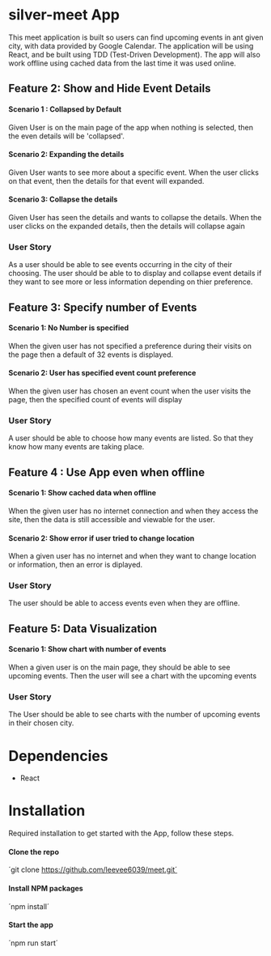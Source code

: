 # silver-meet App
This meet application is built so users can find upcoming events in ant given city, with data provided by Google Calendar. The application will be using React, and be built using TDD (Test-Driven Development). The app will also work offline using cached data from the last time it was used online. 

## Feature 2: Show and Hide Event Details

#### Scenario 1 : Collapsed by Default
Given User is on the main page of the app when nothing is selected, then the even details will be 'collapsed'.
 
#### Scenario 2: Expanding the details
Given User wants to see more about a specific event. When the user clicks on that event, then the details for that event will expanded.

#### Scenario 3: Collapse the details
Given User has seen the details and wants to collapse the details. When the user clicks on the expanded details, then the details will collapse again
 
### User Story
As a user should be able to see events occurring in the city of their choosing. The user should be able to to display and collapse event details if they want to see more or less information depending on thier preference.

## Feature 3: Specify number of Events

#### Scenario 1: No Number is specified
When the given user has not specified a preference during their visits on the page then a default of 32 events is displayed.

#### Scenario 2: User has specified event count preference
When the given user has chosen an event count when the user visits the page, then the specified count of events will display
    
### User Story
A user should be able to choose how many events are listed. So that they know how many events are taking place.

## Feature 4 : Use App even when offline

#### Scenario 1: Show cached data when offline
When the given user has no internet connection and when they access the site, then the data is still accessible and viewable for the user.

#### Scenario 2: Show error if user tried to change location
When a given user has no internet and when they want to change location or information, then an error is diplayed. 

### User Story
The user should be able to access events even when they are offline.

## Feature 5: Data Visualization

#### Scenario 1: Show chart with number of events
When a given user is on the main page, they should be able to see upcoming events. Then the user will see a chart with the upcoming events

### User Story 
The User should be able to see charts with the number of upcoming events in their chosen city.

# Dependencies
- React

# Installation
Required installation to get started with the App, follow these steps.

#### Clone the repo

´git clone https://github.com/leevee6039/meet.git´

#### Install NPM packages

´npm install´

#### Start the app

´npm run start´